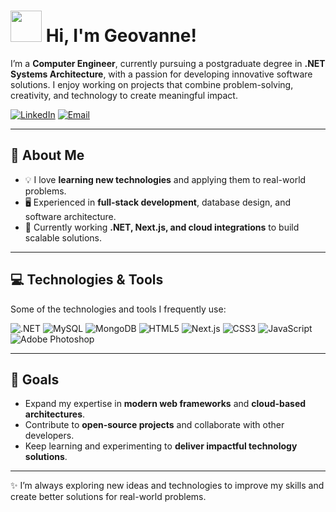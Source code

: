 <h1>
  <img src="https://media.giphy.com/media/v1.Y2lkPTc5MGI3NjExMjJkYTI3NGJlZjUwOWRiM2FlZmE4MmEwOGQyODMwODk0N2QwMTE1MCZlcD12MV9pbnRlcm5hbF9naWZzX2dpZklkJmN0PWc/l7zAgIcCdmjXWtrNH7/giphy.gif" width="50px">
  Hi, I'm Geovanne!
</h1>

I’m a **Computer Engineer**, currently pursuing a postgraduate degree in **.NET Systems Architecture**, with a passion for developing innovative software solutions. I enjoy working on projects that combine problem-solving, creativity, and technology to create meaningful impact.

[![LinkedIn](https://img.shields.io/badge/LinkedIn-%230077B5.svg?style=for-the-badge&logo=linkedin&logoColor=white&link=https://www.linkedin.com/in/geovannehc/)](https://www.linkedin.com/in/geovannehc/)
[![Email](https://img.shields.io/badge/Gmail-D14836?style=for-the-badge&logo=gmail&logoColor=white&link=mailto:geovannehc@gmail.com)](mailto:geovannehc@gmail.com)

---

## 🔹 About Me
- 💡 I love **learning new technologies** and applying them to real-world problems.  
- 🖥️ Experienced in **full-stack development**, database design, and software architecture.  
- 🌱 Currently working **.NET, Next.js, and cloud integrations** to build scalable solutions.  

---

## 💻 Technologies & Tools

Some of the technologies and tools I frequently use:

![.NET](https://img.shields.io/badge/.NET-5C2D91?style=for-the-badge&logo=.net&logoColor=white)
![MySQL](https://img.shields.io/badge/MySQL-4479A1?style=for-the-badge&logo=mysql&logoColor=white)
![MongoDB](https://img.shields.io/badge/MongoDB-4EA94B?style=for-the-badge&logo=mongodb&logoColor=white)
![HTML5](https://img.shields.io/badge/HTML5-E34F26?style=for-the-badge&logo=html5&logoColor=white)
![Next.js](https://img.shields.io/badge/Next-black?style=for-the-badge&logo=next.js&logoColor=white)
![CSS3](https://img.shields.io/badge/CSS3-1572B6?style=for-the-badge&logo=css3&logoColor=white)
![JavaScript](https://img.shields.io/badge/JavaScript-323330?style=for-the-badge&logo=javascript&logoColor=F7DF1E)
![Adobe Photoshop](https://img.shields.io/badge/Adobe%20Photoshop-31A8FF?style=for-the-badge&logo=adobe%20photoshop&logoColor=white)

---

## 🎯 Goals

- Expand my expertise in **modern web frameworks** and **cloud-based architectures**.  
- Contribute to **open-source projects** and collaborate with other developers.  
- Keep learning and experimenting to **deliver impactful technology solutions**.

---

✨ I’m always exploring new ideas and technologies to improve my skills and create better solutions for real-world problems.
